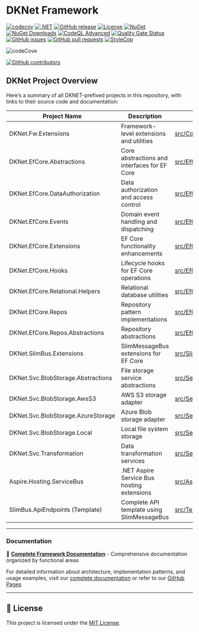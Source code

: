 # DKNet Framework

[![codecov](https://codecov.io/github/baoduy/DKNet/graph/badge.svg?token=xtNN7AtB1O)](https://codecov.io/github/baoduy/DKNet)
[![.NET](https://img.shields.io/badge/.NET-9.0-blue)](https://dotnet.microsoft.com/)
[![GitHub release](https://img.shields.io/github/release/baoduy/DKNet.svg)](https://github.com/baoduy/DKNet/releases)
[![License](https://img.shields.io/badge/License-MIT-green.svg)](LICENSE)
[![NuGet](https://img.shields.io/nuget/v/DKNet.Fw.Extensions)](https://www.nuget.org/packages/DKNet.Fw.Extensions/)
[![NuGet Downloads](https://img.shields.io/nuget/dt/DKNet.Fw.Extensions)](https://www.nuget.org/packages/DKNet.Fw.Extensions/)
[![CodeQL Advanced](https://github.com/baoduy/DKNet/actions/workflows/codeql.yml/badge.svg)](https://github.com/baoduy/DKNet/actions/workflows/codeql.yml)
[![Quality Gate Status](https://sonarcloud.io/api/project_badges/measure?project=baoduy_DKNet&metric=alert_status)](https://sonarcloud.io/summary/new_code?id=baoduy_DKNet)
[![GitHub issues](https://img.shields.io/github/issues/baoduy/DKNet)](https://github.com/baoduy/DKNet/issues)
[![GitHub pull requests](https://img.shields.io/github/issues-pr/baoduy/DKNet)](https://github.com/baoduy/DKNet/pulls)
[![StyleCop](https://img.shields.io/badge/code%20style-StyleCop-brightgreen.svg)](https://github.com/DotNetAnalyzers/StyleCopAnalyzers)

![codeCove](https://codecov.io/gh/baoduy/DKNet/graphs/sunburst.svg?token=xtNN7AtB1O)

[![GitHub contributors](https://img.shields.io/github/contributors/baoduy/DKNet)](https://github.com/baoduy/DKNet/graphs/contributors)

## DKNet Project Overview

Here’s a summary of all DKNET-prefixed projects in this repository, with links to their source code and documentation:

| Project Name                       | Description                                  | Source Code                                                                                        | Documentation                                                                                              |
|------------------------------------|----------------------------------------------|----------------------------------------------------------------------------------------------------|------------------------------------------------------------------------------------------------------------|
| DKNet.Fw.Extensions                | Framework-level extensions and utilities     | [src/Core/DKNet.Fw.Extensions](src/Core/DKNet.Fw.Extensions)                                       | [docs/Core/DKNet.Fw.Extensions.md](docs/Core/DKNet.Fw.Extensions.md)                                       |
| DKNet.EfCore.Abstractions          | Core abstractions and interfaces for EF Core | [src/EfCore/DKNet.EfCore.Abstractions](src/EfCore/DKNet.EfCore.Abstractions)                       | [docs/EfCore/DKNet.EfCore.Abstractions.md](docs/EfCore/DKNet.EfCore.Abstractions.md)                       |
| DKNet.EfCore.DataAuthorization     | Data authorization and access control        | [src/EfCore/DKNet.EfCore.DataAuthorization](src/EfCore/DKNet.EfCore.DataAuthorization)             | [docs/EfCore/DKNet.EfCore.DataAuthorization.md](docs/EfCore/DKNet.EfCore.DataAuthorization.md)             |
| DKNet.EfCore.Events                | Domain event handling and dispatching        | [src/EfCore/DKNet.EfCore.Events](src/EfCore/DKNet.EfCore.Events)                                   | [docs/EfCore/DKNet.EfCore.Events.md](docs/EfCore/DKNet.EfCore.Events.md)                                   |
| DKNet.EfCore.Extensions            | EF Core functionality enhancements           | [src/EfCore/DKNet.EfCore.Extensions](src/EfCore/DKNet.EfCore.Extensions)                           | [docs/EfCore/DKNet.EfCore.Extensions.md](docs/EfCore/DKNet.EfCore.Extensions.md)                           |
| DKNet.EfCore.Hooks                 | Lifecycle hooks for EF Core operations       | [src/EfCore/DKNet.EfCore.Hooks](src/EfCore/DKNet.EfCore.Hooks)                                     | [docs/EfCore/DKNet.EfCore.Hooks.md](docs/EfCore/DKNet.EfCore.Hooks.md)                                     |
| DKNet.EfCore.Relational.Helpers    | Relational database utilities                | [src/EfCore/DKNet.EfCore.Relational.Helpers](src/EfCore/DKNet.EfCore.Relational.Helpers)           | [docs/EfCore/DKNet.EfCore.Relational.Helpers.md](docs/EfCore/DKNet.EfCore.Relational.Helpers.md)           |
| DKNet.EfCore.Repos                 | Repository pattern implementations           | [src/EfCore/DKNet.EfCore.Repos](src/EfCore/DKNet.EfCore.Repos)                                     | [docs/EfCore/DKNet.EfCore.Repos.md](docs/EfCore/DKNet.EfCore.Repos.md)                                     |
| DKNet.EfCore.Repos.Abstractions    | Repository abstractions                      | [src/EfCore/DKNet.EfCore.Repos.Abstractions](src/EfCore/DKNet.EfCore.Repos.Abstractions)           | [docs/EfCore/DKNet.EfCore.Repos.Abstractions.md](docs/EfCore/DKNet.EfCore.Repos.Abstractions.md)           |
| DKNet.SlimBus.Extensions           | SlimMessageBus extensions for EF Core        | [src/SlimBus/DKNet.SlimBus.Extensions](src/SlimBus/DKNet.SlimBus.Extensions)                       | [docs/Messaging/DKNet.SlimBus.Extensions.md](docs/Messaging/DKNet.SlimBus.Extensions.md)                   |
| DKNet.Svc.BlobStorage.Abstractions | File storage service abstractions            | [src/Services/DKNet.Svc.BlobStorage.Abstractions](src/Services/DKNet.Svc.BlobStorage.Abstractions) | [docs/Services/DKNet.Svc.BlobStorage.Abstractions.md](docs/Services/DKNet.Svc.BlobStorage.Abstractions.md) |
| DKNet.Svc.BlobStorage.AwsS3        | AWS S3 storage adapter                       | [src/Services/DKNet.Svc.BlobStorage.AwsS3](src/Services/DKNet.Svc.BlobStorage.AwsS3)               | [docs/Services/DKNet.Svc.BlobStorage.AwsS3.md](docs/Services/DKNet.Svc.BlobStorage.AwsS3.md)               |
| DKNet.Svc.BlobStorage.AzureStorage | Azure Blob storage adapter                   | [src/Services/DKNet.Svc.BlobStorage.AzureStorage](src/Services/DKNet.Svc.BlobStorage.AzureStorage) | [docs/Services/DKNet.Svc.BlobStorage.AzureStorage.md](docs/Services/DKNet.Svc.BlobStorage.AzureStorage.md) |
| DKNet.Svc.BlobStorage.Local        | Local file system storage                    | [src/Services/DKNet.Svc.BlobStorage.Local](src/Services/DKNet.Svc.BlobStorage.Local)               | [docs/Services/DKNet.Svc.BlobStorage.Local.md](docs/Services/DKNet.Svc.BlobStorage.Local.md)               |
| DKNet.Svc.Transformation           | Data transformation services                 | [src/Services/DKNet.Svc.Transformation](src/Services/DKNet.Svc.Transformation)                     | [docs/Services/DKNet.Svc.Transformation.md](docs/Services/DKNet.Svc.Transformation.md)                     |
| Aspire.Hosting.ServiceBus          | .NET Aspire Service Bus hosting extensions   | [src/Aspire/Aspire.Hosting.ServiceBus](src/Aspire/Aspire.Hosting.ServiceBus)                       | - (No dedicated docs yet)                                                                                  |
| SlimBus.ApiEndpoints (Template)    | Complete API template using SlimMessageBus   | [src/Templates/SlimBus.ApiEndpoints](src/Templates/SlimBus.ApiEndpoints)                           | [src/Templates/SlimBus.ApiEndpoints/README.md](src/Templates/SlimBus.ApiEndpoints/README.md)               |

---

### Documentation

📖 **[Complete Framework Documentation](docs/README.md)** - Comprehensive documentation organized by functional areas

For detailed information about architecture, implementation patterns, and usage examples, visit
our [complete documentation](docs/README.md) or refer to our [GitHub Pages](https://baoduy.github.io/DKNet/)

---

## 📄 License

This project is licensed under the [MIT License](LICENSE).
